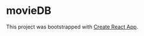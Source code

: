 # movieDB

This project was bootstrapped with [Create React App](https://github.com/facebook/create-react-app).

